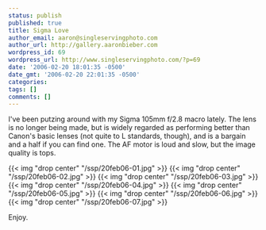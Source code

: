 ```yaml
---
status: publish
published: true
title: Sigma Love
author_email: aaron@singleservingphoto.com
author_url: http://gallery.aaronbieber.com
wordpress_id: 69
wordpress_url: http://www.singleservingphoto.com/?p=69
date: '2006-02-20 18:01:35 -0500'
date_gmt: '2006-02-20 22:01:35 -0500'
categories:
tags: []
comments: []
---
```

I've been putzing around with my Sigma 105mm f/2.8 macro lately. The
lens is no longer being made, but is widely regarded as performing
better than Canon's basic lenses (not quite to L standards, though), and
is a bargain and a half if you can find one. The AF motor is loud and
slow, but the image quality is tops.

{{< img "drop center" "/ssp/20feb06-01.jpg" >}}
 {{< img "drop center" "/ssp/20feb06-02.jpg" >}}
 {{< img "drop center" "/ssp/20feb06-03.jpg" >}}
 {{< img "drop center" "/ssp/20feb06-04.jpg" >}}
 {{< img "drop center" "/ssp/20feb06-05.jpg" >}}
 {{< img "drop center" "/ssp/20feb06-06.jpg" >}}
 {{< img "drop center" "/ssp/20feb06-07.jpg" >}}

Enjoy.
